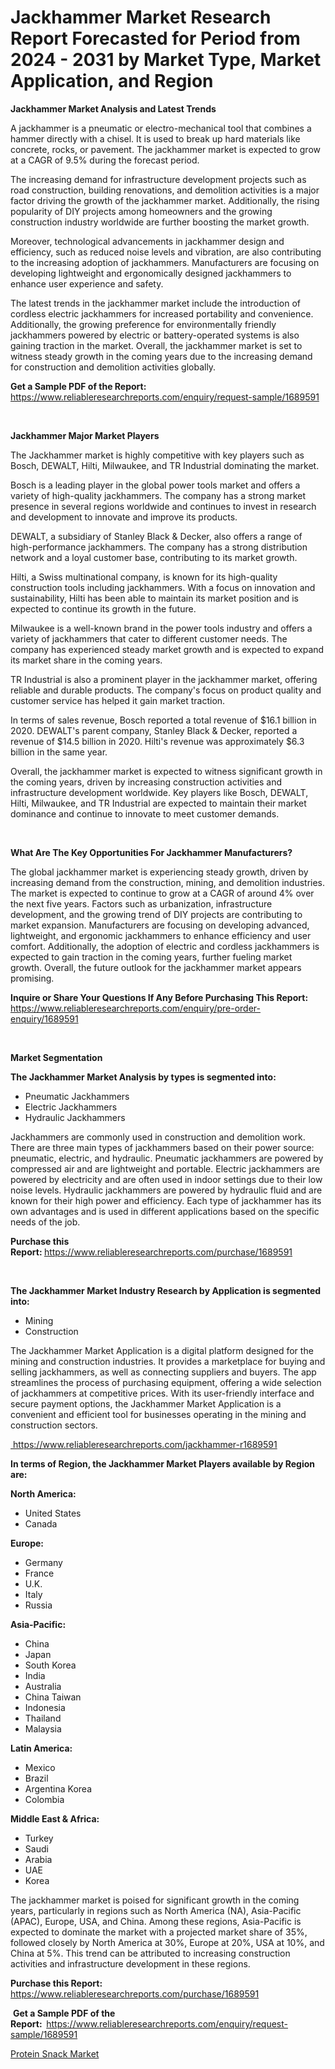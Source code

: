 <p><h1>Jackhammer Market Research Report Forecasted for Period from 2024 -  2031 by Market Type, Market Application, and Region</h1></p><p><strong>Jackhammer Market Analysis and Latest Trends</strong></p>
<p><p>A jackhammer is a pneumatic or electro-mechanical tool that combines a hammer directly with a chisel. It is used to break up hard materials like concrete, rocks, or pavement. The jackhammer market is expected to grow at a CAGR of 9.5% during the forecast period.</p><p>The increasing demand for infrastructure development projects such as road construction, building renovations, and demolition activities is a major factor driving the growth of the jackhammer market. Additionally, the rising popularity of DIY projects among homeowners and the growing construction industry worldwide are further boosting the market growth.</p><p>Moreover, technological advancements in jackhammer design and efficiency, such as reduced noise levels and vibration, are also contributing to the increasing adoption of jackhammers. Manufacturers are focusing on developing lightweight and ergonomically designed jackhammers to enhance user experience and safety.</p><p>The latest trends in the jackhammer market include the introduction of cordless electric jackhammers for increased portability and convenience. Additionally, the growing preference for environmentally friendly jackhammers powered by electric or battery-operated systems is also gaining traction in the market. Overall, the jackhammer market is set to witness steady growth in the coming years due to the increasing demand for construction and demolition activities globally.</p></p>
<p><strong>Get a Sample PDF of the Report:&nbsp;</strong> <a href="https://www.reliableresearchreports.com/enquiry/request-sample/1689591">https://www.reliableresearchreports.com/enquiry/request-sample/1689591</a></p>
<p>&nbsp;</p>
<p><strong>Jackhammer Major Market Players</strong></p>
<p><p>The Jackhammer market is highly competitive with key players such as Bosch, DEWALT, Hilti, Milwaukee, and TR Industrial dominating the market. </p><p>Bosch is a leading player in the global power tools market and offers a variety of high-quality jackhammers. The company has a strong market presence in several regions worldwide and continues to invest in research and development to innovate and improve its products.</p><p>DEWALT, a subsidiary of Stanley Black & Decker, also offers a range of high-performance jackhammers. The company has a strong distribution network and a loyal customer base, contributing to its market growth.</p><p>Hilti, a Swiss multinational company, is known for its high-quality construction tools including jackhammers. With a focus on innovation and sustainability, Hilti has been able to maintain its market position and is expected to continue its growth in the future.</p><p>Milwaukee is a well-known brand in the power tools industry and offers a variety of jackhammers that cater to different customer needs. The company has experienced steady market growth and is expected to expand its market share in the coming years.</p><p>TR Industrial is also a prominent player in the jackhammer market, offering reliable and durable products. The company's focus on product quality and customer service has helped it gain market traction.</p><p>In terms of sales revenue, Bosch reported a total revenue of $16.1 billion in 2020. DEWALT's parent company, Stanley Black & Decker, reported a revenue of $14.5 billion in 2020. Hilti's revenue was approximately $6.3 billion in the same year.</p><p>Overall, the jackhammer market is expected to witness significant growth in the coming years, driven by increasing construction activities and infrastructure development worldwide. Key players like Bosch, DEWALT, Hilti, Milwaukee, and TR Industrial are expected to maintain their market dominance and continue to innovate to meet customer demands.</p></p>
<p>&nbsp;</p>
<p><strong>What Are The Key Opportunities For Jackhammer Manufacturers?</strong></p>
<p><p>The global jackhammer market is experiencing steady growth, driven by increasing demand from the construction, mining, and demolition industries. The market is expected to continue to grow at a CAGR of around 4% over the next five years. Factors such as urbanization, infrastructure development, and the growing trend of DIY projects are contributing to market expansion. Manufacturers are focusing on developing advanced, lightweight, and ergonomic jackhammers to enhance efficiency and user comfort. Additionally, the adoption of electric and cordless jackhammers is expected to gain traction in the coming years, further fueling market growth. Overall, the future outlook for the jackhammer market appears promising.</p></p>
<p><strong>Inquire or Share Your Questions If Any Before Purchasing This Report:</strong> <a href="https://www.reliableresearchreports.com/enquiry/pre-order-enquiry/1689591">https://www.reliableresearchreports.com/enquiry/pre-order-enquiry/1689591</a></p>
<p>&nbsp;</p>
<p><strong>Market Segmentation</strong></p>
<p><strong>The Jackhammer Market Analysis by types is segmented into:</strong></p>
<p><ul><li>Pneumatic Jackhammers</li><li>Electric Jackhammers</li><li>Hydraulic Jackhammers</li></ul></p>
<p><p>Jackhammers are commonly used in construction and demolition work. There are three main types of jackhammers based on their power source: pneumatic, electric, and hydraulic. Pneumatic jackhammers are powered by compressed air and are lightweight and portable. Electric jackhammers are powered by electricity and are often used in indoor settings due to their low noise levels. Hydraulic jackhammers are powered by hydraulic fluid and are known for their high power and efficiency. Each type of jackhammer has its own advantages and is used in different applications based on the specific needs of the job.</p></p>
<p><strong>Purchase this Report:&nbsp;</strong><a href="https://www.reliableresearchreports.com/purchase/1689591">https://www.reliableresearchreports.com/purchase/1689591</a></p>
<p>&nbsp;</p>
<p><strong>The Jackhammer Market Industry Research by Application is segmented into:</strong></p>
<p><ul><li>Mining</li><li>Construction</li></ul></p>
<p><p>The Jackhammer Market Application is a digital platform designed for the mining and construction industries. It provides a marketplace for buying and selling jackhammers, as well as connecting suppliers and buyers. The app streamlines the process of purchasing equipment, offering a wide selection of jackhammers at competitive prices. With its user-friendly interface and secure payment options, the Jackhammer Market Application is a convenient and efficient tool for businesses operating in the mining and construction sectors.</p></p>
<p><a href="https://www.reliableresearchreports.com/jackhammer-r1689591">&nbsp;https://www.reliableresearchreports.com/jackhammer-r1689591</a></p>
<p><strong>In terms of Region, the Jackhammer Market Players available by Region are:</strong></p>
<p>
    <p> <strong> North America: </strong>
        <ul>
            <li>United States</li>
            <li>Canada</li>
        </ul>
        </p> 
    <p> <strong> Europe: </strong>
        <ul>
            <li>Germany</li>
            <li>France</li>
            <li>U.K.</li>
            <li>Italy</li>
            <li>Russia</li>
        </ul>
        </p> 
    <p> <strong> Asia-Pacific: </strong>
        <ul>
            <li>China</li>
            <li>Japan</li>
            <li>South Korea</li>
            <li>India</li>
            <li>Australia</li>
            <li>China Taiwan</li>
            <li>Indonesia</li>
            <li>Thailand</li>
            <li>Malaysia</li>
        </ul>
        </p> 
    <p> <strong> Latin America: </strong>
        <ul>
            <li>Mexico</li>
            <li>Brazil</li>
            <li>Argentina Korea</li>
            <li>Colombia</li>
        </ul>
        </p> 
    <p> <strong> Middle East & Africa: </strong>
        <ul>
            <li>Turkey</li>
            <li>Saudi</li>
            <li>Arabia</li>
            <li>UAE</li>
            <li>Korea</li>
        </ul>
    </p>
    </p>
<p><p>The jackhammer market is poised for significant growth in the coming years, particularly in regions such as North America (NA), Asia-Pacific (APAC), Europe, USA, and China. Among these regions, Asia-Pacific is expected to dominate the market with a projected market share of 35%, followed closely by North America at 30%, Europe at 20%, USA at 10%, and China at 5%. This trend can be attributed to increasing construction activities and infrastructure development in these regions.</p></p>
<p><strong>Purchase this Report: </strong><a href="https://www.reliableresearchreports.com/purchase/1689591">https://www.reliableresearchreports.com/purchase/1689591</a></p>
<p>&nbsp;<strong>Get a Sample PDF of the Report:&nbsp;&nbsp;</strong><a href="https://www.reliableresearchreports.com/enquiry/request-sample/1689591">https://www.reliableresearchreports.com/enquiry/request-sample/1689591</a></p>
<p><strong></strong></p>
<p><p><a href="https://github.com/JermaineCrona2023/Market-Research-Report-List-2/blob/main/protein-snack-market.md">Protein Snack Market</a></p></p>